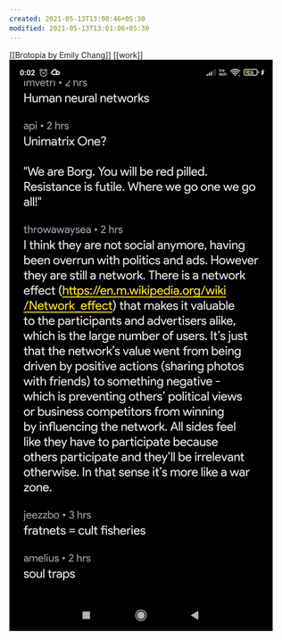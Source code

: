 ```yaml
---
created: 2021-05-13T13:00:46+05:30
modified: 2021-05-13T13:01:06+05:30
---
```

[[Brotopia by Emily Chang]]
[[work]]
![Image](./media/image_picker7354490631727646258.jpg)
